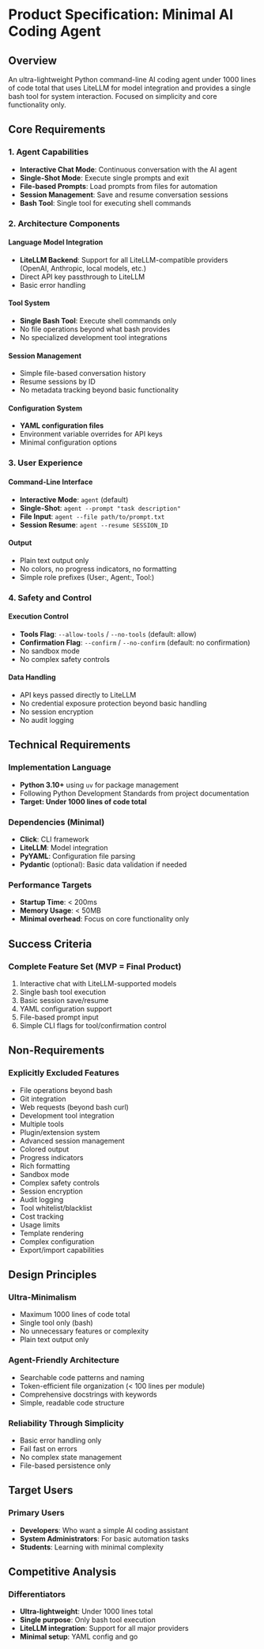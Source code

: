 # Product Specification: Minimal AI Coding Agent

## Overview

An ultra-lightweight Python command-line AI coding agent under 1000 lines of code total that uses LiteLLM for model integration and provides a single bash tool for system interaction. Focused on simplicity and core functionality only.

## Core Requirements

### 1. Agent Capabilities
- **Interactive Chat Mode**: Continuous conversation with the AI agent
- **Single-Shot Mode**: Execute single prompts and exit
- **File-based Prompts**: Load prompts from files for automation
- **Session Management**: Save and resume conversation sessions
- **Bash Tool**: Single tool for executing shell commands

### 2. Architecture Components

#### Language Model Integration
- **LiteLLM Backend**: Support for all LiteLLM-compatible providers (OpenAI, Anthropic, local models, etc.)
- Direct API key passthrough to LiteLLM
- Basic error handling

#### Tool System
- **Single Bash Tool**: Execute shell commands only
- No file operations beyond what bash provides
- No specialized development tool integrations

#### Session Management
- Simple file-based conversation history
- Resume sessions by ID
- No metadata tracking beyond basic functionality

#### Configuration System
- **YAML configuration files**
- Environment variable overrides for API keys
- Minimal configuration options

### 3. User Experience

#### Command-Line Interface
- **Interactive Mode**: `agent` (default)
- **Single-Shot**: `agent --prompt "task description"`
- **File Input**: `agent --file path/to/prompt.txt`
- **Session Resume**: `agent --resume SESSION_ID`

#### Output
- Plain text output only
- No colors, no progress indicators, no formatting
- Simple role prefixes (User:, Agent:, Tool:)

### 4. Safety and Control

#### Execution Control
- **Tools Flag**: `--allow-tools` / `--no-tools` (default: allow)
- **Confirmation Flag**: `--confirm` / `--no-confirm` (default: no confirmation)
- No sandbox mode
- No complex safety controls

#### Data Handling
- API keys passed directly to LiteLLM
- No credential exposure protection beyond basic handling
- No session encryption
- No audit logging

## Technical Requirements

### Implementation Language
- **Python 3.10+** using `uv` for package management
- Following Python Development Standards from project documentation
- **Target: Under 1000 lines of code total**

### Dependencies (Minimal)
- **Click**: CLI framework
- **LiteLLM**: Model integration
- **PyYAML**: Configuration file parsing
- **Pydantic** (optional): Basic data validation if needed

### Performance Targets
- **Startup Time**: < 200ms
- **Memory Usage**: < 50MB
- **Minimal overhead**: Focus on core functionality only

## Success Criteria

### Complete Feature Set (MVP = Final Product)
1. Interactive chat with LiteLLM-supported models
2. Single bash tool execution
3. Basic session save/resume
4. YAML configuration support
5. File-based prompt input
6. Simple CLI flags for tool/confirmation control

## Non-Requirements

### Explicitly Excluded Features
- File operations beyond bash
- Git integration
- Web requests (beyond bash curl)
- Development tool integration
- Multiple tools
- Plugin/extension system
- Advanced session management
- Colored output
- Progress indicators
- Rich formatting
- Sandbox mode
- Complex safety controls
- Session encryption
- Audit logging
- Tool whitelist/blacklist
- Cost tracking
- Usage limits
- Template rendering
- Complex configuration
- Export/import capabilities

## Design Principles

### Ultra-Minimalism
- Maximum 1000 lines of code total
- Single tool only (bash)
- No unnecessary features or complexity
- Plain text output only

### Agent-Friendly Architecture
- Searchable code patterns and naming
- Token-efficient file organization (< 100 lines per module)
- Comprehensive docstrings with keywords
- Simple, readable code structure

### Reliability Through Simplicity
- Basic error handling only
- Fail fast on errors
- No complex state management
- File-based persistence only

## Target Users

### Primary Users
- **Developers**: Who want a simple AI coding assistant
- **System Administrators**: For basic automation tasks
- **Students**: Learning with minimal complexity

## Competitive Analysis

### Differentiators
- **Ultra-lightweight**: Under 1000 lines total
- **Single purpose**: Only bash tool execution
- **LiteLLM integration**: Support for all major providers
- **Minimal setup**: YAML config and go